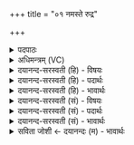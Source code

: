 +++
title = "०१ नमस्ते रुद्र"

+++
<details><summary>पदपाठः</summary>

नमः॑। ते॒। रु॒द्र॒। म॒न्यवे॑। उ॒तोऽइत्यु॒तो। ते॒। इष॑वे। नमः॑। बा॒हु॒भ्या॒मिति॑ बा॒हुऽभ्या॑म्। उ॒त। ते॒। नमः॑। १।
</details>

<details><summary>अधिमन्त्रम् (VC)</summary>

- रुद्रो देवता
- परमेष्ठी वा कुत्स ऋषिः
- आर्षी गायत्री
- षड्जः
</details>

<details><summary>दयानन्द-सरस्वती (हि) - विषयः</summary>

अब सोलहवें अध्याय का आरम्भ करते हैं। इस के प्रथम मन्त्र में राजधर्म का उपदेश किया है ॥
</details>

<details><summary>दयानन्द-सरस्वती (हि) - पदार्थः</summary>

पदार्थान्वयभाषाः -  हे (रुद्र) दुष्ट शत्रुओं को रुलानेहारे राजन् ! (ते) तेरे (मन्यवे) क्रोधयुक्त वीर पुरुष के लिये (नमः) वज्र प्राप्त हो (उतो) और (इषवे) शत्रुओं को मारनेहारे (ते) तेरे लिये (नमः) अन्न प्राप्त हो (उत) और (ते) तेरे (बाहुभ्याम्) भुजाओं से (नमः) वज्र शत्रुओं को प्राप्त हो ॥१ ॥
</details>

<details><summary>दयानन्द-सरस्वती (हि) - भावार्थः</summary>

भावार्थभाषाः -  जो राज्य किया चाहें, वे हाथ पाँव का बल, युद्ध की शिक्षा तथा शस्त्र और अस्त्रों का संग्रह करें ॥१ ॥
</details>

<details><summary>दयानन्द-सरस्वती (सं) - विषयः</summary>

अथ राजधर्म उपदिश्यते ॥
</details>

<details><summary>दयानन्द-सरस्वती (सं) - पदार्थः</summary>

पदार्थान्वयभाषाः -  हे रुद्र! ते मन्यवे नमोऽस्तु। उतो इषवे ते नमोऽस्तु। उत ते बाहुभ्यां नमोऽस्तु ॥१ ॥
</details>

<details><summary>दयानन्द-सरस्वती (सं) - भावार्थः</summary>

भावार्थभाषाः -  ये राज्यं चिकीर्षेयुस्ते बाहुबलं युद्धशिक्षाशस्त्रास्त्राणि च सम्पादयेयुः ॥१ ॥
</details>

<details><summary>सविता जोशी ← दयानन्दः (म) - भावार्थः</summary>

भावार्थभाषाः -  ज्यांना राज्य करावयाचे असते त्यांच्या हातापायात बळ हवे. त्यांनी युद्धाचे शिक्षण घेतलेले असावे. त्यांच्याजवळ अस्त्र-शस्त्रांचा संग्रह असावा.
</details>
